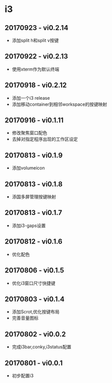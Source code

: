 
# i3

## 20170923 - vi0.2.14
 - 添加split h和split v按键

## 20170922 - vi0.2.13
 - 使用xterm作为默认终端

## 20170918 - vi0.2.12
 - 添加一个i3 release
 - 添加移动container到相邻workspace的按键映射

## 20170916 - vi0.1.11
 - 修改聚焦窗口配色
 - 去掉对指定程序出现的工作区设定

## 20170813 - vi0.1.9
 - 添加volumeicon

## 20170813 - vi0.1.8
 - 添国多屏管理按键映射

## 20170813 - vi0.1.7
 - 添加i3-gaps设置

## 20170812 - vi0.1.6
 - 优化配色

## 20170806 - vi0.1.5
 - 优化i3窗口尺寸快捷键 

## 20170803 - vi0.1.4
 - 添加Scrot,优化按键布局
 - 完善音量图标

## 20170802 - vi0.0.2
 - 完成i3bar,conky,i3status配置

## 20170801 - vi0.0.1
 - 初步配置i3
